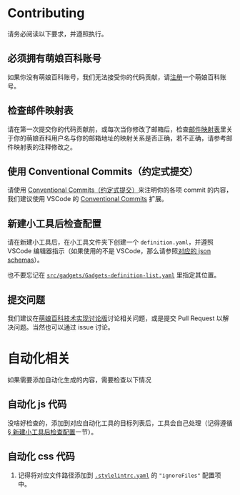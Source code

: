 # Contributing

请务必阅读以下要求，并遵照执行。

## 必须拥有萌娘百科账号

如果你没有萌娘百科账号，我们无法接受你的代码贡献，请[注册](https://zh.moegirl.org.cn/Special:MoeAuth)一个萌娘百科账号。

## 检查邮件映射表

请在第一次提交你的代码贡献前，或每次当你修改了邮箱后，检查[邮件映射表](.mailmap)里关于你的萌娘百科用户名与你的邮箱地址的映射关系是否正确，若不正确，请参考邮件映射表的注释修改之。

## 使用 Conventional Commits（约定式提交）

请使用 [Conventional Commits（约定式提交）](https://www.conventionalcommits.org/)来注明你的各项 commit 的内容，我们建议使用 VSCode 的 [Conventional Commits](https://marketplace.visualstudio.com/items?itemName=vivaxy.vscode-conventional-commits) 扩展。

## 新建小工具后检查配置

请在新建小工具后，在小工具文件夹下创建一个 `definition.yaml`，并遵照 VSCode 编辑器指示（如果使用的不是 VSCode，那么请参照[对应的 json schemas](.vscode/json-schemas/gadget-definition.yaml)）。

也不要忘记在 [`src/gadgets/Gadgets-definition-list.yaml`](src/gadgets/Gadgets-definition-list.yaml) 里指定其位置。

## 提交问题

我们建议在[萌娘百科技术实现讨论版](https://zh.moegirl.org.cn/%E8%90%8C%E5%A8%98%E7%99%BE%E7%A7%91_talk:%E8%AE%A8%E8%AE%BA%E7%89%88/%E6%8A%80%E6%9C%AF%E5%AE%9E%E7%8E%B0)讨论相关问题，或是提交 Pull Request 以解决问题。当然也可以通过 issue 讨论。

# 自动化相关

如果需要添加自动化生成的内容，需要检查以下情况

## 自动化 js 代码

没啥好检查的，添加到对应自动化工具的目标列表后，工具会自己处理（记得遵循[§ 新建小工具后检查配置](#新建小工具后检查配置)一节）。

## 自动化 css 代码

1. 记得将对应文件路径添加到 [`.stylelintrc.yaml`](.stylelintrc.yaml) 的 `"ignoreFiles"` 配置项中。
